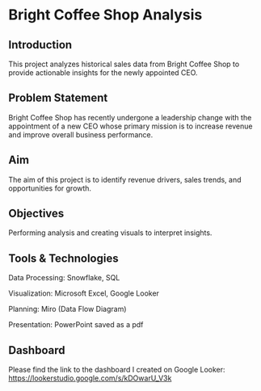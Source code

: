 # Bright Coffee Shop Analysis

## Introduction
This project analyzes historical sales data from Bright Coffee Shop to provide actionable insights for the newly appointed CEO.

## Problem Statement
Bright Coffee Shop has recently undergone a leadership change with the appointment of a new CEO whose primary mission is to increase revenue and improve overall business performance.

## Aim
The aim of this project is to identify revenue drivers, sales trends, and opportunities for growth.

## Objectives
Performing analysis and creating visuals to interpret insights.

## Tools & Technologies

Data Processing: Snowflake, SQL

Visualization: Microsoft Excel, Google Looker

Planning: Miro (Data Flow Diagram)

Presentation: PowerPoint saved as a pdf

## Dashboard
Please find the link to the dashboard I created on Google Looker:
https://lookerstudio.google.com/s/kDOwarU_V3k

